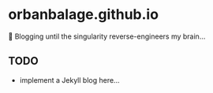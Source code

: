 # orbanbalage.github.io
🥳 Blogging until the singularity reverse-engineers my brain...

## TODO
- implement a Jekyll blog here...
